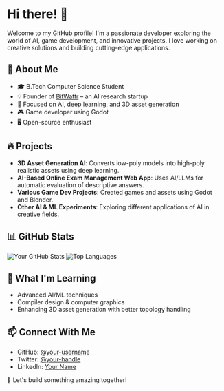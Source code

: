 # Hi there! 👋

Welcome to my GitHub profile! I'm a passionate developer exploring the world of AI, game development, and innovative projects. I love working on creative solutions and building cutting-edge applications.

## 🚀 About Me
- 🎓 B.Tech Computer Science Student
- 💡 Founder of [BitWattr](https://bitwattr.github.io/Home/projects.html) – an AI research startup
- 🔬 Focused on AI, deep learning, and 3D asset generation
- 🎮 Game developer using Godot
- 🖥️ Open-source enthusiast

## 🔥 Projects
- **3D Asset Generation AI**: Converts low-poly models into high-poly realistic assets using deep learning.
- **AI-Based Online Exam Management Web App**: Uses AI/LLMs for automatic evaluation of descriptive answers.
- **Various Game Dev Projects**: Created games and assets using Godot and Blender.
- **Other AI & ML Experiments**: Exploring different applications of AI in creative fields.

## 📊 GitHub Stats
![Your GitHub Stats](https://github-readme-stats.vercel.app/api?username=archbase&show_icons=true&theme=radical)
![Top Languages](https://github-readme-stats.vercel.app/api/top-langs/?username=archbase&layout=compact&theme=radical)

## 🌱 What I'm Learning
- Advanced AI/ML techniques
- Compiler design & computer graphics
- Enhancing 3D asset generation with better topology handling

## 📫 Connect With Me
- GitHub: [@your-username](https://github.com/your-username)
- Twitter: [@your-handle](https://twitter.com/your-handle)
- LinkedIn: [Your Name](https://www.linkedin.com/in/akshay-a-b5790326b/)

🚀 Let's build something amazing together!
